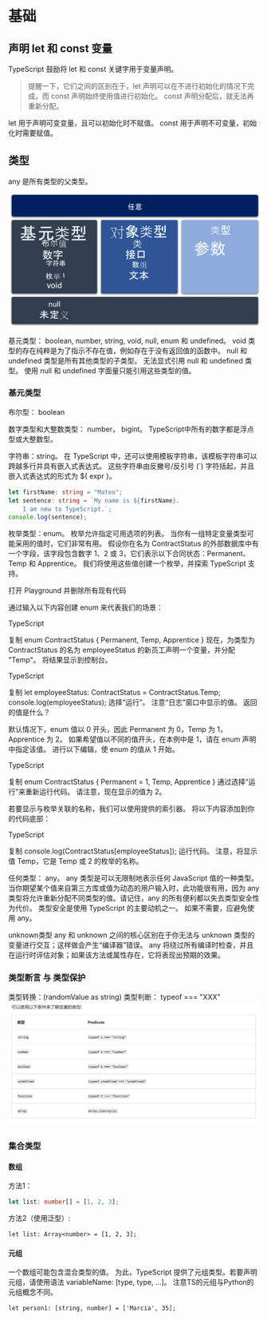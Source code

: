 # 基础

## 声明 let 和 const 变量
TypeScript 鼓励将 let 和 const 关键字用于变量声明。

> 提醒一下，它们之间的区别在于，let 声明可以在不进行初始化的情况下完成，而 const 声明始终使用值进行初始化。 const 声明分配后，就无法再重新分配。

let 用于声明可变变量，且可以初始化时不赋值。
const 用于声明不可变量，初始化时需要赋值。


## 类型
any 是所有类型的父类型。

![](./images/2022-06-22-14-42-46.png)

基元类型：
boolean, number, string, void, null, enum 和 undefined。
void 类型的存在纯粹是为了指示不存在值，例如存在于没有返回值的函数中。
null 和 undefined 类型是所有其他类型的子类型。 无法显式引用 null 和 undefined 类型。 使用 null 和 undefined 字面量只能引用这些类型的值。

### 基元类型
布尔型： boolean

数字类型和大整数类型： number， bigint。 TypeScript中所有的数字都是浮点型或大整数型。

字符串：string。
在 TypeScript 中，还可以使用模板字符串，该模板字符串可以跨越多行并具有嵌入式表达式。 这些字符串由反撇号/反引号 (`) 字符括起，并且嵌入式表达式的形式为 ${ expr }。
``` TypeScript
let firstName: string = "Mateo";
let sentence: string = `My name is ${firstName}.
    I am new to TypeScript.`;
console.log(sentence);
```

枚举类型：enum。
枚举允许指定可用选项的列表。 当你有一组特定变量类型可能采用的值时，它们非常有用。 假设你在名为 ContractStatus 的外部数据库中有一个字段，该字段包含数字 1、2 或 3，它们表示以下合同状态：Permanent、Temp 和 Apprentice。 我们将使用这些值创建一个枚举，并探索 TypeScript 支持。

打开 Playground 并删除所有现有代码

通过输入以下内容创建 enum 来代表我们的场景：

TypeScript

复制
enum ContractStatus {
     Permanent,
     Temp,
     Apprentice
}
现在，为类型为 ContractStatus 的名为 employeeStatus 的新员工声明一个变量，并分配 "Temp"。 将结果显示到控制台。

TypeScript

复制
let employeeStatus: ContractStatus = ContractStatus.Temp;
console.log(employeeStatus);
选择“运行”。 注意“日志”窗口中显示的值。 返回的值是什么？

默认情况下，enum 值以 0 开头，因此 Permanent 为 0，Temp 为 1，Apprentice 为 2。 如果希望值以不同的值开头，在本例中是 1，请在 enum 声明中指定该值。 进行以下编辑，使 enum 的值从 1 开始。

TypeScript

复制
enum ContractStatus {
     Permanent = 1,
     Temp,
     Apprentice
}
通过选择“运行”来重新运行代码。 请注意，现在显示的值为 2。

若要显示与枚举关联的名称，我们可以使用提供的索引器。 将以下内容添加到你的代码底部：

TypeScript

复制
console.log(ContractStatus[employeeStatus]);
运行代码。 注意，将显示值 Temp，它是 Temp 或 2 的枚举的名称。


任何类型： any。
any 类型是可以无限制地表示任何 JavaScript 值的一种类型。 当你期望某个值来自第三方库或值为动态的用户输入时，此功能很有用，因为 any 类型将允许重新分配不同类型的值。请记住，any 的所有便利都以失去类型安全性为代价。 类型安全是使用 TypeScript 的主要动机之一。 如果不需要，应避免使用 any。

unknown类型
any 和 unknown 之间的核心区别在于你无法与 unknown 类型的变量进行交互；这样做会产生“编译器”错误。 any 将绕过所有编译时检查，并且在运行时评估对象；如果该方法或属性存在，它将表现出预期的效果。

### 类型断言 与 类型保护
类型转换：(randomValue as string)
类型判断： typeof === "XXX"
![](./images/2022-06-22-16-02-09.png)


### 集合类型
#### 数组
方法1：
``` TypeScript
let list: number[] = [1, 2, 3];
```

方法2（使用泛型）:
``` TS
let list: Array<number> = [1, 2, 3];
```

#### 元组
一个数组可能包含混合类型的值。 为此，TypeScript 提供了元组类型。若要声明元组，请使用语法 variableName: [type, type, ...]。
注意TS的元组与Python的元组概念不同。
``` TS
let person1: [string, number] = ['Marcia', 35];
```